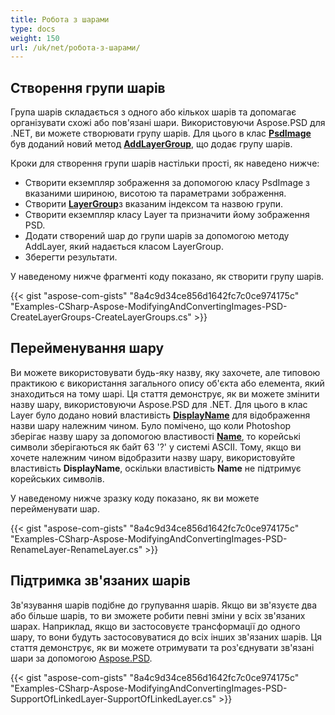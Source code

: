 ```yaml
---
title: Робота з шарами
type: docs
weight: 150
url: /uk/net/робота-з-шарами/
---
```


## **Створення групи шарів**
Група шарів складається з одного або кількох шарів та допомагає організувати схожі або пов'язані шари. Використовуючи Aspose.PSD для .NET, ви можете створювати групу шарів. Для цього в клас **[PsdImage](https://reference.aspose.com/net/psd/aspose.psd.fileformats.psd/psdimage)** був доданий новий метод **[AddLayerGroup](https://reference.aspose.com/net/psd/aspose.psd.fileformats.psd/psdimage/methods/addlayergroup)**, що додає групу шарів. 

Кроки для створення групи шарів настільки прості, як наведено нижче:

- Створити екземпляр зображення за допомогою класу PsdImage з вказаними шириною, висотою та параметрами зображення.
- Створити [**LayerGroup**](https://reference.aspose.com/net/psd/aspose.psd.fileformats.psd.layers/layergroup)з вказаним індексом та назвою групи.
- Створити екземпляр класу Layer та призначити йому зображення PSD.
- Додати створений шар до групи шарів за допомогою методу AddLayer, який надається класом LayerGroup.
- Зберегти результати.

У наведеному нижче фрагменті коду показано, як створити групу шарів.

{{< gist "aspose-com-gists" "8a4c9d34ce856d1642fc7c0ce974175c" "Examples-CSharp-Aspose-ModifyingAndConvertingImages-PSD-CreateLayerGroups-CreateLayerGroups.cs" >}}


## **Перейменування шару**
Ви можете використовувати будь-яку назву, яку захочете, але типовою практикою є використання загального опису об'єкта або елемента, який знаходиться на тому шарі. Ця стаття демонструє, як ви можете змінити назву шару, використовуючи Aspose.PSD для .NET. Для цього в клас Layer було додано новий властивість [**DisplayName**](https://reference.aspose.com/psd/net/aspose.psd.fileformats.psd.layers/layer/properties/displayname) для відображення назви шару належним чином. Було помічено, що коли Photoshop зберігає назву шару за допомогою властивості [**Name**](https://reference.aspose.com/psd/net/aspose.psd.fileformats.psd.layers/layer/properties/name), то корейські символи зберігаються як байт 63 '?' у системі ASCII. Тому, якщо ви хочете належним чином відобразити назву шару, використовуйте властивість **DisplayName**, оскільки властивість **Name** не підтримує корейських символів.

У наведеному нижче зразку коду показано, як ви можете перейменувати шар.


{{< gist "aspose-com-gists" "8a4c9d34ce856d1642fc7c0ce974175c" "Examples-CSharp-Aspose-ModifyingAndConvertingImages-PSD-RenameLayer-RenameLayer.cs" >}}
## **Підтримка зв'язаних шарів**
Зв'язування шарів подібне до групування шарів. Якщо ви зв'язуєте два або більше шарів, то ви зможете робити певні зміни у всіх зв'язаних шарах. Наприклад, якщо ви застосовуєте трансформації до одного шару, то вони будуть застосовуватися до всіх інших зв'язаних шарів. Ця стаття демонструє, як ви можете отримувати та роз'єднувати зв'язані шари за допомогою [Aspose.PSD](https://products.aspose.com/psd).


{{< gist "aspose-com-gists" "8a4c9d34ce856d1642fc7c0ce974175c" "Examples-CSharp-Aspose-ModifyingAndConvertingImages-PSD-SupportOfLinkedLayer-SupportOfLinkedLayer.cs" >}}
